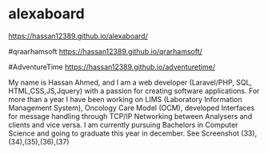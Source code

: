 # alexaboard
https://hassan12389.github.io/alexaboard/

#qraarhamsoft
https://hassan12389.github.io/qrarhamsoft/

#AdventureTime
https://hassan12389.github.io/adventuretime/

My name is Hassan Ahmed, and I am a web developer (Laravel/PHP, SQL, HTML,CSS,JS,Jquery) with a passion for creating software applications. For more than a year I have been working on LIMS (Laboratory Information Management System), Oncology Care Model (OCM), developed Interfaces for message handling through TCP/IP Networking between Analysers and clients and vice versa. I am currently pursuing Bachelors in Computer Science and going to graduate this year in december. See Screenshot (33),(34),(35),(36),(37)

